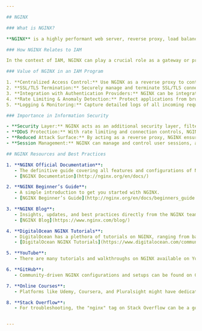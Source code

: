 ```yaml
---

## NGINX

### What is NGINX?

**NGINX** is a highly performant web server, reverse proxy, load balancer, and HTTP cache. Originally designed as a web server to address performance issues with Apache web server, NGINX has evolved and is now used by many of the world's largest sites to serve dynamic content, APIs, and handle SSL/TLS termination.

### How NGINX Relates to IAM

In the context of IAM, NGINX can play a crucial role as a gateway or proxy that manages and controls access to web applications, APIs, and other services. By integrating NGINX with IAM solutions, organizations can implement centralized authentication and authorization, ensuring that only authorized users can access protected resources.

### Value of NGINX in an IAM Program

1. **Centralized Access Control:** Use NGINX as a reverse proxy to control access to web applications, ensuring requests are authenticated and authorized before reaching the backend.
2. **SSL/TLS Termination:** Securely manage and terminate SSL/TLS connections, offloading the cryptographic workload from backend systems.
3. **Integration with Authentication Providers:** NGINX can be integrated with third-party authentication providers, enabling Single Sign-On (SSO) and other advanced IAM features.
4. **Rate Limiting & Anomaly Detection:** Protect applications from brute-force attacks or abusive behaviors by implementing rate limiting and monitoring for anomalous patterns.
5. **Logging & Monitoring:** Capture detailed logs of all incoming requests, aiding in audit, compliance, and forensic analysis.

### Importance in Information Security

- **Security Layer:** NGINX acts as an additional security layer, filtering and controlling traffic before it reaches the application backend.
- **DDoS Protection:** With rate limiting and connection controls, NGINX can mitigate certain Distributed Denial-of-Service (DDoS) attacks.
- **Reduced Attack Surface:** By acting as a reverse proxy, NGINX ensures that only necessary application endpoints are exposed to the public.
- **Session Management:** NGINX can manage and control user sessions, adding an extra layer of security to web applications.

## NGINX Resources and Best Practices

1. **NGINX Official Documentation**: 
   - The definitive guide covering all features and configurations of NGINX.
   - [NGINX Documentation](http://nginx.org/en/docs/)

2. **NGINX Beginner’s Guide**: 
   - A simple introduction to get you started with NGINX.
   - [NGINX Beginner’s Guide](http://nginx.org/en/docs/beginners_guide.html)

3. **NGINX Blog**: 
   - Insights, updates, and best practices directly from the NGINX team.
   - [NGINX Blog](https://www.nginx.com/blog/)

4. **DigitalOcean NGINX Tutorials**: 
   - DigitalOcean has a plethora of tutorials on NGINX, ranging from basic setup to advanced configurations.
   - [DigitalOcean NGINX Tutorials](https://www.digitalocean.com/community/tutorial_series/how-to-configure-nginx)

5. **YouTube**: 
   - There are many tutorials and walkthroughs on NGINX available on YouTube. Just search for "NGINX tutorials" or related terms.

6. **GitHub**: 
   - Community-driven NGINX configurations and setups can be found on GitHub. These can be great for reference or to adapt for your own needs.

7. **Online Courses**: 
   - Platforms like Udemy, Coursera, and Pluralsight might have dedicated courses on NGINX. A quick search for "NGINX" on these platforms should yield relevant results.

8. **Stack Overflow**: 
   - For troubleshooting, the "nginx" tag on Stack Overflow can be a goldmine. Many common (and uncommon) issues and their solutions can be found here.


---
```


